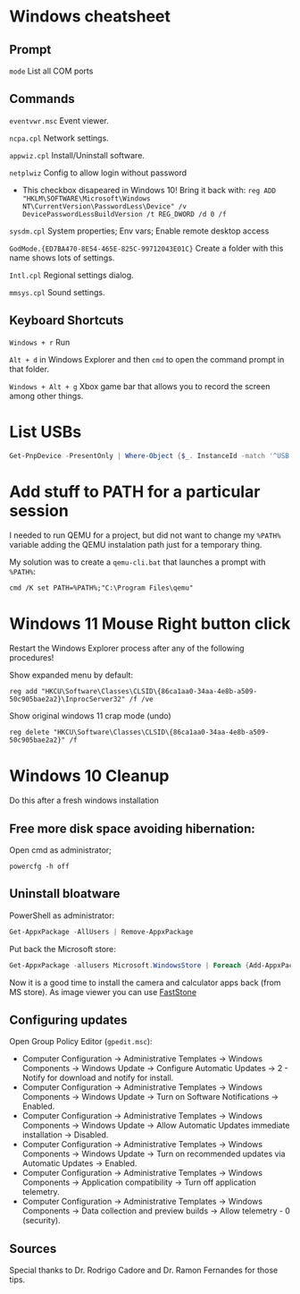 # Windows cheatsheet

## Prompt
`mode` List all COM ports


## Commands

`eventvwr.msc` Event viewer.

`ncpa.cpl` Network settings.

`appwiz.cpl` Install/Uninstall software.

`netplwiz` Config to allow login without password
-   This checkbox disapeared in Windows 10! Bring it back with: `reg ADD "HKLM\SOFTWARE\Microsoft\Windows NT\CurrentVersion\PasswordLess\Device" /v DevicePasswordLessBuildVersion /t REG_DWORD /d 0 /f`

`sysdm.cpl` System properties; Env vars; Enable remote desktop access

`GodMode.{ED7BA470-8E54-465E-825C-99712043E01C}` Create a folder with this name shows lots of settings.

`Intl.cpl` Regional settings dialog.

`mmsys.cpl` Sound settings.
## Keyboard Shortcuts

`Windows + r` Run

`Alt + d` in Windows Explorer and then `cmd` to open the command prompt in that folder.

`Windows + Alt + g` Xbox game bar that allows you to record the screen among other things.

# List USBs
```powershell
Get-PnpDevice -PresentOnly | Where-Object {$_. InstanceId -match '^USB'}
```

# Add stuff to PATH for a particular session
I needed to run QEMU for a project, but did not want to change my `%PATH%` variable adding the QEMU instalation path just for a temporary thing.

My solution was to create a `qemu-cli.bat` that launches a prompt with `%PATH%`:

```batch
cmd /K set PATH=%PATH%;"C:\Program Files\qemu"
```


# Windows 11 Mouse Right button click
Restart the Windows Explorer process after any of the following procedures!

Show expanded menu by default:

    reg add "HKCU\Software\Classes\CLSID\{86ca1aa0-34aa-4e8b-a509-50c905bae2a2}\InprocServer32" /f /ve

Show original windows 11 crap mode (undo)

    reg delete "HKCU\Software\Classes\CLSID\{86ca1aa0-34aa-4e8b-a509-50c905bae2a2}" /f


# Windows 10 Cleanup
Do this after a fresh windows installation
## Free more disk space avoiding hibernation:
Open cmd as administrator;
```batch
powercfg -h off
```

## Uninstall bloatware
PowerShell as administrator:
```powershell
Get-AppxPackage -AllUsers | Remove-AppxPackage
```

Put back the Microsoft store:
```powershell
Get-AppxPackage -allusers Microsoft.WindowsStore | Foreach {Add-AppxPackage -DisableDevelopmentMode -Register "$($_.InstallLocation)\AppXManifest.xml"}
```

Now it is a good time to install the camera and calculator apps back (from MS store).
As image viewer you can use [FastStone](https://www.faststone.org)

## Configuring updates
Open Group Policy Editor (`gpedit.msc`):
- Computer Configuration -> Administrative Templates -> Windows Components -> Windows Update -> Configure Automatic Updates -> 2 - Notify for download and notify for install.
- Computer Configuration -> Administrative Templates -> Windows Components -> Windows Update -> Turn on Software Notifications -> Enabled.
- Computer Configuration -> Administrative Templates -> Windows Components -> Windows Update -> Allow Automatic Updates immediate installation -> Disabled.
- Computer Configuration -> Administrative Templates -> Windows Components -> Windows Update -> Turn on recommended updates via Automatic Updates -> Enabled.
- Computer Configuration -> Administrative Templates -> Windows Components -> Application compatibility -> Turn off application telemetry.
- Computer Configuration -> Administrative Templates -> Windows Components -> Data collection and preview builds -> Allow telemetry - 0 (security).

## Sources
Special thanks to Dr. Rodrigo Cadore and Dr. Ramon Fernandes for those tips.
